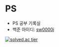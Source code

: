# PS

- PS 공부 기록실
- 백준 아이디: [sw0000j](https://www.acmicpc.net/user/sw0000j)

[![solved.ac tier](http://mazassumnida.wtf/api/generate_badge?boj=sw0000j)](https://solved.ac/sw0000j)

